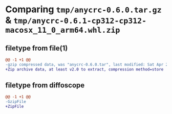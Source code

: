 # Comparing `tmp/anycrc-0.6.0.tar.gz` & `tmp/anycrc-0.6.1-cp312-cp312-macosx_11_0_arm64.whl.zip`

## filetype from file(1)

```diff
@@ -1 +1 @@
-gzip compressed data, was "anycrc-0.6.0.tar", last modified: Sat Apr 27 06:20:37 2024, max compression
+Zip archive data, at least v2.0 to extract, compression method=store
```

## filetype from diffoscope

```diff
@@ -1 +1 @@
-GzipFile
+ZipFile
```

